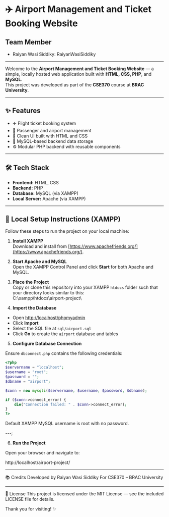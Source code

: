 # ✈️ Airport Management and Ticket Booking Website

## Team Member
- Raiyan Wasi Siddiky: RaiyanWasiSiddiky

---

Welcome to the **Airport Management and Ticket Booking Website** — a simple, locally hosted web application built with **HTML, CSS, PHP**, and **MySQL**.  
This project was developed as part of the **CSE370** course at **BRAC University**.

---

## ✨ Features

- ✈️ Flight ticket booking system  
- 👥 Passenger and airport management  
- 🎨 Clean UI built with HTML and CSS  
- 💾 MySQL-based backend data storage  
- ⚙️ Modular PHP backend with reusable components  

---

## 🛠️ Tech Stack

- **Frontend:** HTML, CSS  
- **Backend:** PHP  
- **Database:** MySQL (via XAMPP)  
- **Local Server:** Apache (via XAMPP)  

---

## 🚀 Local Setup Instructions (XAMPP)

Follow these steps to run the project on your local machine:

1. **Install XAMPP**  
   Download and install from [https://www.apachefriends.org/](https://www.apachefriends.org/).

2. **Start Apache and MySQL**  
   Open the XAMPP Control Panel and click **Start** for both Apache and MySQL.

3. **Place the Project**  
   Copy or clone this repository into your XAMPP `htdocs` folder such that your directory looks similar to this:  
C:\xampp\htdocs\airport-project\

4. **Import the Database**  

- Open [http://localhost/phpmyadmin](http://localhost/phpmyadmin)  
- Click **Import**  
- Select the SQL file at `sql/airport.sql`  
- Click **Go** to create the `airport` database and tables

5. **Configure Database Connection**  

Ensure `dbconnect.php` contains the following credentials:  

```php
<?php
$servername = "localhost";
$username = "root";
$password = "";
$dbname = "airport";

$conn = new mysqli($servername, $username, $password, $dbname);

if ($conn->connect_error) {
    die("Connection failed: " . $conn->connect_error);
}
?>
```

Default XAMPP MySQL username is root with no password.

---;

6. **Run the Project**

Open your browser and navigate to:

http://localhost/airport-project/

---

📚 Credits
Developed by Raiyan Wasi Siddiky
For CSE370 – BRAC University

---

📝 License
This project is licensed under the MIT License — see the included LICENSE file for details.

Thank you for visiting! ✨